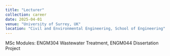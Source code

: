 ```yaml
---
title: "Lecturer"
collection: career
date: 2025-04-01
venue: "University of Surrey, UK"
location: "Civil and Environmental Engineering, School of Engineering"
---
```


MSc Modules: ENGM304 Wastewater Treatment, ENGM044 Dissertation Project
